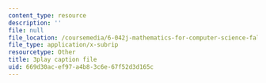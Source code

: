 ```yaml
---
content_type: resource
description: ''
file: null
file_location: /coursemedia/6-042j-mathematics-for-computer-science-fall-2010/669d30acef97a4b83c6e67f52d3d165c_NuY7szYSXSw.srt
file_type: application/x-subrip
resourcetype: Other
title: 3play caption file
uid: 669d30ac-ef97-a4b8-3c6e-67f52d3d165c
---
```

